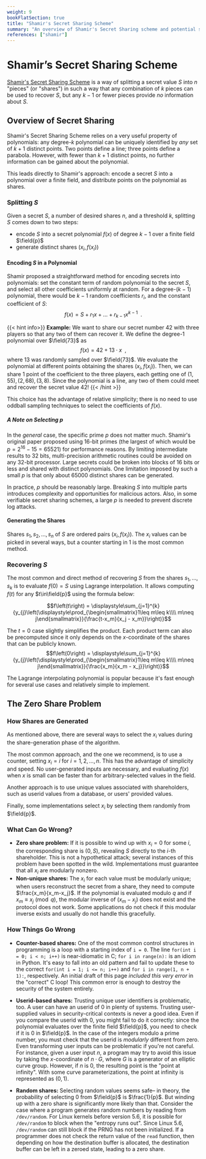 ```yaml
---
weight: 9
bookFlatSection: true
title: "Shamir's Secret Sharing Scheme"
summary: "An overview of Shamir's Secret Sharing scheme and potential security pitfalls."
references: ["shamir"]
---
```

# Shamir’s Secret Sharing Scheme
[Shamir's Secret Sharing Scheme](https://en.wikipedia.org/wiki/Shamir%27s_Secret_Sharing) is a way of splitting a secret value $S$ into $n$ "pieces" (or "shares") in such a way that any combination of $k$ pieces can be used to recover $S$, but any $k-1$ or fewer pieces provide _no_ information about $S$.

## Overview of Secret Sharing

Shamir's Secret Sharing Scheme relies on a very useful property of polynomials: any degree-$k$ polynomial can be uniquely identified by _any_ set of $k+1$ distinct points. Two points define a line; three points define a parabola. However, with fewer than $k+1$ distinct points, no further information can be gained about the polynomial.

This leads directly to Shamir's approach: encode a secret $S$ into a polynomial over a finite field, and distribute points on the polynomial as shares.

### Splitting $S$

Given a secret $S$, a number of desired shares $n$, and a threshold $k$, splitting $S$ comes down to two steps:
  - encode $S$ into a secret polynomial $f\left(x\right)$ of degree $k-1$ over a finite field $\field{p}$
  - generate distinct shares $\left(x_{i}, f(x_i)\right)$

####  Encoding $S$ in a Polynomial

Shamir proposed a straightforward method for encoding secrets into polynomials: set the constant term of random polynomial to the secret $S$, and select all other coefficients uniformly at random. For a degree-$(k-1)$  polynomial, there would be $k-1$ random coefficients $r_i$, and the constant coefficient of $S$:
$$f(x) = S + r_1 x + \ldots + r_{k-1} x^{k-1} \enspace.$$

{{< hint info>}}
**Example:** We want to share our secret number 42 with three players so that any two of them can recover it. We define the degree-1 polynomial over $\field{73}$ as
$$f(x) = 42 + 13 \cdot x \enspace,$$
where 13 was randomly sampled over $\field{73}$. We evaluate the polynomial at different points obtaining the shares $(x_i, f(x_i))$. Then, we can share 1 point of the coefficient to the three players, each getting one of $(1, 55), (2, 68), (3, 8)$. Since the polynomial is a line, any two of them could meet and recover the secret value 42!
{{< /hint >}}

This choice has the advantage of relative simplicity; there is no need to use oddball sampling techniques to select the coefficients of $f\left(x\right)$.

##### A Note on Selecting $p$
In the _general_ case, the specific prime $p$ does not matter much. Shamir's original paper proposed using 16-bit primes (the largest of which would be $p=2^{16}-15=65521$) for performance reasons. By limiting intermediate results to 32 bits, multi-precision arithmetic routines could be avoided on any 32-bit processor. Large secrets could be broken into blocks of 16 bits or less and shared with distinct polynomials. One limitation imposed by such a small $p$ is that only about 65000 distinct shares can be generated.

In practice, $p$ should be reasonably large. Breaking $S$ into multiple parts introduces complexity and opportunities for malicious actors. Also, in some verifiable secret sharing schemes, a large $p$ is needed to prevent discrete log attacks.

#### Generating the Shares

Shares $s_{1},s_{2},\ldots,s_{n}$ of $S$ are ordered pairs $\left(x_{i}, f\left(x_{i}\right)\right)$. The $x_{i}$ values can be picked in several ways, but a counter starting in 1 is the most common method.

### Recovering $S$

The most common and direct method of recovering $S$ from the shares $s_{1},\ldots,s_{k}$ is to evaluate $f\left(0\right)=S$ using Lagrange interpolation. It allows computing $f\left(t\right)$ for any $t\in\field{p}$ using the formula below:

$$f\left(t\right) = \displaystyle\sum_{j=1}^{k}{y_{j}\left(\displaystyle\prod_{\begin{smallmatrix}1\leq m\leq k\\\\ m\neq j\end{smallmatrix}}{\frac{t-x_m}{x_j - x_m}}\right)}$$

The $t=0$ case slightly simplifies the product. Each product term can also be precomputed since it only depends on the $x$-coordinate of the shares that can be publicly known.
$$f\left(0\right) = \displaystyle\sum_{j=1}^{k}{y_{j}\left(\displaystyle\prod_{\begin{smallmatrix}1\leq m\leq k\\\\ m\neq j\end{smallmatrix}}{\frac{x_m}{x_m - x_j}}\right)}$$

The Lagrange interpolating polynomial is popular because it's fast enough for several use cases and relatively simple to implement.

## The Zero Share Problem

### How Shares are Generated

As mentioned above, there are several ways to select the $x_{i}$ values during the share-generation phase of the algorithm.

The most common approach, and the one we recommend, is to use a counter, setting $x_{i}=i$ for $i=1,2,\ldots,n$. This has the advantage of simplicity and speed. No user-generated inputs are necessary, and evaluating $f\left(x\right)$ when $x$ is small can be faster than for arbitrary-selected values in the field.

Another approach is to use unique values associated with shareholders, such as userid values from a database, or users' provided values.

Finally, some implementations select $x_{i}$ by selecting them randomly from $\field{p}$.

### What Can Go Wrong?

 * **Zero share problem:** If it is possible to wind up with $x_{i}=0$ for some $i$, the corresponding share is $\left(0, S\right)$, revealing $S$ directly to the $i$-th shareholder. This is not a hypothetical attack; several instances of this problem have been spotted in the wild. Implementations must guarantee that all $x_i$ are modularly nonzero.
 * **Non-unique shares:** The $x_i$ for each value must be modularly unique; when users reconstruct the secret from a share, they need to compute $\frac{x_m}{x_m-x_j}$. If the polynomial is evaluated modulo $q$ and if $x_m\equiv x_j \pmod{q}$, the modular inverse of $(x_m-x_j)$ does not exist and the protocol does not work. Some applications do not check if this modular inverse exists and usually do not handle this gracefully.

### How Things Go Wrong

 - **Counter-based shares:** One of the most common control structures in programming is a loop with a starting index of `i = 0`. The line `for(int i = 0; i < n; i++)` is near-idiomatic in C; `for i in range(n):` is an idiom in Python. It's easy to fall into an old pattern and fail to update these to the correct `for(int i = 1; i <= n; i++)` and `for i in range(1, n + 1):`, respectively. An initial draft of this page _included this very error_ in the "correct" C loop! This common error is enough to destroy the security of the system entirely.

- **Userid-based shares:** Trusting unique user identifiers is problematic, too. A user can have an userid of 0 in plenty of systems. Trusting user-supplied values in security-critical contexts is never a good idea. Even if you compare the userid with 0, you might fail to do it correctly: since the polynomial evaluates over the finite field $\field{p}$, you need to check if it is 0 in $\field{p}$. In the case of the integers modulo a prime number, you must check that the userid is *modularly* different from zero.
Even transforming user inputs can be problematic if you're not careful. For instance, given a user input $n$, a program may try to avoid this issue by taking the $x$-coordinate of $n\cdot G$, where $G$ is a generator of an elliptic curve group. However, if $n$ is 0, the resulting point is the "point at infinity". With some curve parameterizations, the point at infinity is represented as $\left(0,1\right)$.

- **Random shares:** Selecting random values seems safe– in theory, the probability of selecting 0 from $\field{p}$ is $\frac{1}{p}$. But winding up with a zero share is significantly more likely than that. Consider the case where a program generates random numbers by reading from `/dev/random`. For Linux kernels before version 5.6, it is possible for `/dev/random` to block when the "entropy runs out". Since Linux 5.6, `/dev/random` can still block if the PRNG has not been initialized. If a programmer does not check the return value of the `read` function, then depending on how the destination buffer is allocated, the destination buffer can be left in a zeroed state, leading to a zero share.

